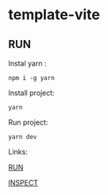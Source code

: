 # template-vite

## RUN

Instal yarn :

```CMD
npm i -g yarn
```

Install project:

```CMD
yarn
```

Run project:

```CMD
yarn dev
```

Links:

[RUN](http://localhost:5173/)

[INSPECT](http://localhost:5173/__inspect)
